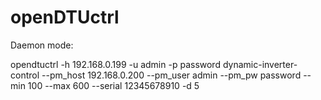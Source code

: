 # openDTUctrl

Daemon mode:

opendtuctrl -h 192.168.0.199 -u admin -p password dynamic-inverter-control --pm_host 192.168.0.200 --pm_user admin --pm_pw password --min 100 --max 600 --serial 12345678910 -d 5